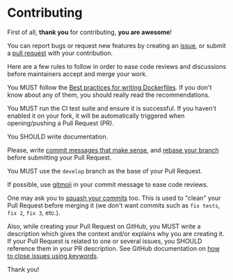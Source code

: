 Contributing
============

First of all, **thank you** for contributing, **you are awesome**!

You can report bugs or request new features by creating an [issue](https://github.com/Monogramm/docker-ngxp/issues), or submit a [pull request](https://github.com/Monogramm/docker-ngxp/pulls) with your contribution.

Here are a few rules to follow in order to ease code reviews and discussions before maintainers accept and merge your work.

You MUST follow the [Best practices for writing Dockerfiles](https://docs.docker.com/develop/develop-images/dockerfile_best-practices/). If you don't know about any of them, you should really read the recommendations.

You MUST run the CI test suite and ensure it is successful. If you haven't enabled it on your fork, it will be automatically triggered when opening/pushing a Pull Request (PR).

You SHOULD write documentation.

Please, write [commit messages that make sense](http://tbaggery.com/2008/04/19/a-note-about-git-commit-messages.html), and [rebase your branch](http://git-scm.com/book/en/Git-Branching-Rebasing)
before submitting your Pull Request.

You MUST use the `develop` branch as the base of your Pull Request.

If possible, use [gitmoji](https://gitmoji.carloscuesta.me/) in your commit message to ease code reviews.

One may ask you to [squash your commits](http://gitready.com/advanced/2009/02/10/squashing-commits-with-rebase.html) too. This is used to "clean" your Pull Request before merging it (we don't want commits such as `fix tests`, `fix 2`, `fix 3`, etc.).

Also, while creating your Pull Request on GitHub, you MUST write a description which gives the context and/or explains why you are creating it. If your Pull Request is related to one or several issues, you SHOULD reference them in your PR description. See GitHub documentation on [how to close issues using keywords](https://help.github.com/en/articles/closing-issues-using-keywords).

Thank you!
